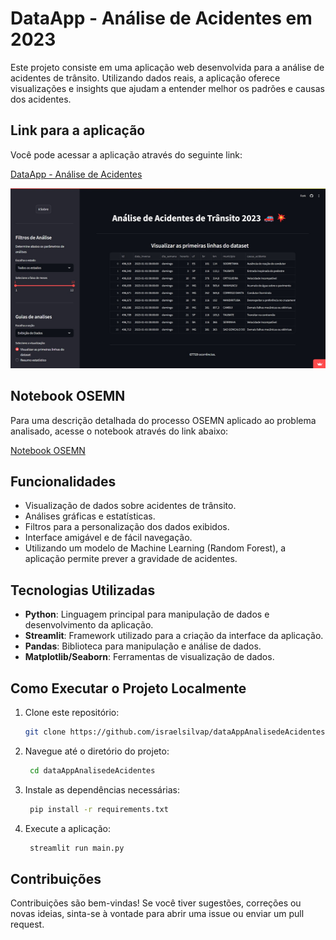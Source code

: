 # DataApp - Análise de Acidentes em 2023

Este projeto consiste em uma aplicação web desenvolvida para a análise de acidentes de trânsito. Utilizando dados reais, a aplicação oferece visualizações e insights que ajudam a entender melhor os padrões e causas dos acidentes.

## Link para a aplicação

Você pode acessar a aplicação através do seguinte link:

[DataApp - Análise de Acidentes](https://dataapp-accident-analysis.streamlit.app/)

<img src="\img\home.jpg" style="height:18rem;" /> 

## Notebook OSEMN

Para uma descrição detalhada do processo OSEMN aplicado ao problema analisado, acesse o notebook através do link abaixo:

[Notebook OSEMN](https://colab.research.google.com/drive/1lv_F2_AcU9Wigm7TJz-SDtsDeMm51-Fx?usp=sharing)

## Funcionalidades

- Visualização de dados sobre acidentes de trânsito.
- Análises gráficas e estatísticas.
- Filtros para a personalização dos dados exibidos.
- Interface amigável e de fácil navegação.
- Utilizando um modelo de Machine Learning (Random Forest), a aplicação permite prever a gravidade de acidentes.

## Tecnologias Utilizadas

- **Python**: Linguagem principal para manipulação de dados e desenvolvimento da aplicação.
- **Streamlit**: Framework utilizado para a criação da interface da aplicação.
- **Pandas**: Biblioteca para manipulação e análise de dados.
- **Matplotlib/Seaborn**: Ferramentas de visualização de dados.

## Como Executar o Projeto Localmente

1. Clone este repositório:
   ```bash
   git clone https://github.com/israelsilvap/dataAppAnalisedeAcidentes.git
2. Navegue até o diretório do projeto:
   ```bash
    cd dataAppAnalisedeAcidentes
3. Instale as dependências necessárias:
   ```bash
    pip install -r requirements.txt
4. Execute a aplicação:
   ```bash
    streamlit run main.py

## Contribuições
Contribuições são bem-vindas! Se você tiver sugestões, correções ou novas ideias, sinta-se à vontade para abrir uma issue ou enviar um pull request.
   
